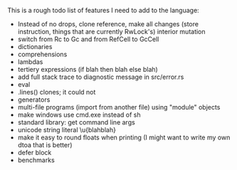 
This is a rough todo list of features I need to add to the language:

* Instead of no drops, clone reference, make all changes (store instruction, things that are currently RwLock's) interior mutation
* switch from Rc to Gc and from RefCell to GcCell
* dictionaries
* comprehensions
* lambdas
* tertiery expressions (if blah then blah else blah)
* add full stack trace to diagnostic message in src/error.rs
* eval
* .lines() clones; it could not
* generators
* multi-file programs (import from another file) using "module" objects
* make windows use cmd.exe instead of sh
* standard library: get command line args
* unicode string literal \u{blahblah}
* make it easy to round floats when printing (I might want to write my own dtoa that is better)
* defer block
* benchmarks
